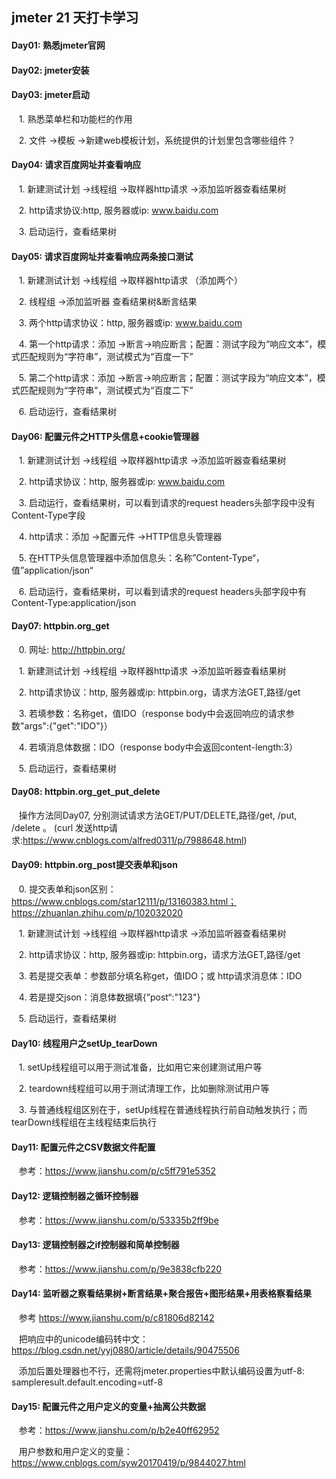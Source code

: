 ## jmeter 21 天打卡学习

#### Day01: 熟悉jmeter官网

#### Day02: jmeter安装

#### Day03: jmeter启动
&nbsp;&nbsp; 1. 熟悉菜单栏和功能栏的作用  

&nbsp;&nbsp; 2. 文件 ->模板 ->新建web模板计划，系统提供的计划里包含哪些组件？

#### Day04: 请求百度网址并查看响应
&nbsp;&nbsp; 1. 新建测试计划 ->线程组 ->取样器http请求 ->添加监听器查看结果树   

&nbsp;&nbsp; 2. http请求协议:http, 服务器或ip: www.baidu.com  

&nbsp;&nbsp; 3. 启动运行，查看结果树

#### Day05: 请求百度网址并查看响应两条接口测试
&nbsp;&nbsp;  1. 新建测试计划 ->线程组 ->取样器http请求 （添加两个）   

&nbsp;&nbsp;  2. 线程组 ->添加监听器 查看结果树&断言结果   

&nbsp;&nbsp;  3. 两个http请求协议：http, 服务器或ip: www.baidu.com   

&nbsp;&nbsp;  4. 第一个http请求：添加 ->断言->响应断言；配置：测试字段为“响应文本”，模式匹配规则为“字符串”，测试模式为“百度一下”   

&nbsp;&nbsp;  5. 第二个http请求：添加 ->断言->响应断言；配置：测试字段为“响应文本”，模式匹配规则为“字符串”，测试模式为“百度二下”   

&nbsp;&nbsp;  6. 启动运行，查看结果树 

#### Day06: 配置元件之HTTP头信息+cookie管理器
&nbsp;&nbsp;  1. 新建测试计划 ->线程组 ->取样器http请求 ->添加监听器查看结果树   

&nbsp;&nbsp;  2. http请求协议：http, 服务器或ip: www.baidu.com   

&nbsp;&nbsp;  3. 启动运行，查看结果树，可以看到请求的request headers头部字段中没有Content-Type字段   

&nbsp;&nbsp;  4. http请求：添加 ->配置元件 ->HTTP信息头管理器   

&nbsp;&nbsp;  5. 在HTTP头信息管理器中添加信息头：名称”Content-Type“，值”application/json“   

&nbsp;&nbsp;  6. 启动运行，查看结果树，可以看到请求的request headers头部字段中有Content-Type:application/json 

#### Day07: httpbin.org_get
&nbsp;&nbsp;  0. 网址: http://httpbin.org/   

&nbsp;&nbsp;  1. 新建测试计划 ->线程组 ->取样器http请求 ->添加监听器查看结果树   

&nbsp;&nbsp;  2. http请求协议：http, 服务器或ip: httpbin.org，请求方法GET,路径/get   

&nbsp;&nbsp;  3. 若填参数：名称get，值IDO（response body中会返回响应的请求参数"args":{"get":"IDO"}）  

&nbsp;&nbsp;  4. 若填消息体数据：IDO（response body中会返回content-length:3）   

&nbsp;&nbsp;  5. 启动运行，查看结果树 

#### Day08: httpbin.org_get_put_delete
&nbsp;&nbsp; 操作方法同Day07, 分别测试请求方法GET/PUT/DELETE,路径/get, /put, /delete 。   (curl 发送http请求:https://www.cnblogs.com/alfred0311/p/7988648.html) 

#### Day09: httpbin.org_post提交表单和json
&nbsp;&nbsp;  0. 提交表单和json区别：https://www.cnblogs.com/star12111/p/13160383.html； https://zhuanlan.zhihu.com/p/102032020   

&nbsp;&nbsp;  1. 新建测试计划 ->线程组 ->取样器http请求 ->添加监听器查看结果树   

&nbsp;&nbsp;  2. http请求协议：http, 服务器或ip: httpbin.org，请求方法GET,路径/get   

&nbsp;&nbsp;  3. 若是提交表单：参数部分填名称get，值IDO；或 http请求消息体：IDO   

&nbsp;&nbsp;  4. 若是提交json：消息体数据填{”post“:"123"}   
 
&nbsp;&nbsp;  5. 启动运行，查看结果树 

#### Day10: 线程用户之setUp_tearDown
&nbsp;&nbsp; 1. setUp线程组可以用于测试准备，比如用它来创建测试用户等  

&nbsp;&nbsp; 2. teardown线程组可以用于测试清理工作，比如删除测试用户等  

&nbsp;&nbsp; 3. 与普通线程组区别在于，setUp线程在普通线程执行前自动触发执行；而tearDown线程组在主线程结束后执行

#### Day11: 配置元件之CSV数据文件配置
&nbsp;&nbsp; 参考：https://www.jianshu.com/p/c5ff791e5352

#### Day12: 逻辑控制器之循环控制器
&nbsp;&nbsp; 参考：https://www.jianshu.com/p/53335b2ff9be

#### Day13: 逻辑控制器之if控制器和简单控制器
&nbsp;&nbsp; 参考：https://www.jianshu.com/p/9e3838cfb220

#### Day14: 监听器之察看结果树+断言结果+聚合报告+图形结果+用表格察看结果
&nbsp;&nbsp; 参考 https://www.jianshu.com/p/c81806d82142  

&nbsp;&nbsp; 把响应中的unicode编码转中文：https://blog.csdn.net/yyj0880/article/details/90475506  

&nbsp;&nbsp; 添加后置处理器也不行，还需将jmeter.properties中默认编码设置为utf-8: sampleresult.default.encoding=utf-8

#### Day15: 配置元件之用户定义的变量+抽离公共数据
&nbsp;&nbsp; 参考：https://www.jianshu.com/p/b2e40ff62952

&nbsp;&nbsp; 用户参数和用户定义的变量：https://www.cnblogs.com/syw20170419/p/9844027.html
